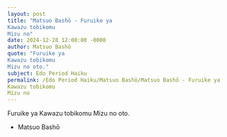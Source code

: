 ```yaml
---
layout: post
title: "Matsuo Bashō - Furuike ya 
Kawazu tobikomu 
Mizu no"
date: 2024-12-28 12:00:00 -0000
author: Matsuo Bashō
quote: "Furuike ya 
Kawazu tobikomu 
Mizu no oto."
subject: Edo Period Haiku
permalink: /Edo Period Haiku/Matsuo Bashō/Matsuo Bashō - Furuike ya 
Kawazu tobikomu 
Mizu no
---
```


Furuike ya 
Kawazu tobikomu 
Mizu no oto.

- Matsuo Bashō
